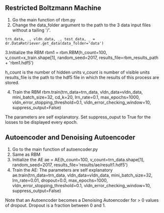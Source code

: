 ## Restricted Boltzmann Machine

1. Go the main function of rbm.py
2. Change the data_folder argument to the path to the 3 data input files without a tailing '/'.

```
trn_data, _, vldn_data, _, test_data, _ = dr.DataRetriever.get_data(data_folder='data')
```

3.Initialize the RBM
rbm1 = rbm.RBM(h_count=100, v_count=x_train.shape[1], random_seed=2017, results_file=rbm_results_path + 'rbm1.hdf5')

h_count is the number of hidden units
v_count is number of visible units
results_file is the path to the hdf5 file in which the results of this process are stored.

4. Train the RBM
    rbm.train(trn_data=trn_data,
              vldn_data=vldn_data,
              mini_batch_size=32,
              cd_k=20,
              lrn_rate=0.1,
              max_epochs=1000,
              vldn_error_stopping_threshold=0.1,
              vldn_error_checking_window=10,
              suppress_output=False)

The parameters are self explanatory. Set suppress_ouput to True for the losses to be displayed every epoch.
               
## Autoencoder and Denoising Autoencoder
1. Go to the main function of autoencoder.py
2. Same as RBM
3. Initialize the AE
ae = AE(h_count=100, v_count=trn_data.shape[1], random_seed=2017, results_file='results/ae/result1.hdf5')
4. Train the AE: The parameters are self explanatory
    ae.train(trn_data=trn_data,
             vldn_data=vldn_data,
             mini_batch_size=32,
             lrn_rate=0.01,
             dropout=0.0,
             max_epochs=1000,
             vldn_error_stopping_threshold=0.1,
             vldn_error_checking_window=10,
             suppress_output=False)

Note that an Autoencoder becomes a Denoising Autoencoder for > 0 values of dropout. Dropout is a fraction between 0 and 1.
